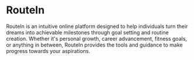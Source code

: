 # RouteIn
RouteIn is an intuitive online platform designed to help individuals turn their dreams into achievable milestones through goal setting and routine creation. Whether it's personal growth, career advancement, fitness goals, or anything in between, RouteIn provides the tools and guidance to make progress towards your aspirations.

